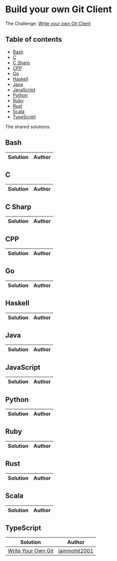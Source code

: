 # Build your own Git Client

The Challenge: [Write your own Git Client](https://codingchallenges.fyi/challenges/challenge-git)

## Table of contents
* [Bash](#bash)
* [C](#c)
* [C Sharp](#c-sharp)
* [CPP](#cpp)
* [Go](#go)
* [Haskell](#haskell)
* [Java](#java)
* [JavaScript](#javascript)
* [Python](#python)
* [Ruby](#ruby)
* [Rust](#rust)
* [Scala](#scala)
* [TypeScript](#typescript)

The shared solutions:

## Bash
| Solution | Author |
|----------|--------|

## C
| Solution | Author |
|----------|--------|


## C Sharp
| Solution | Author |
|----------|--------|

## CPP
| Solution | Author |
|----------|--------|

## Go
| Solution | Author |
|----------|--------|

## Haskell
| Solution | Author |
|----------|--------|

## Java
| Solution | Author |
|----------|--------|

## JavaScript
| Solution | Author |
|----------|--------|


## Python
| Solution | Author |
|----------|--------|

## Ruby
| Solution | Author |
|----------|--------|

## Rust
| Solution | Author |
|----------|--------|


## Scala
| Solution | Author |
|----------|--------|

## TypeScript
| Solution | Author |
|----------|--------|
| [Write Your Own Git](https://github.com/jainmohit2001/coding-challenges/blob/master/src/26) | [jainmohit2001](https://github.com/jainmohit2001) |